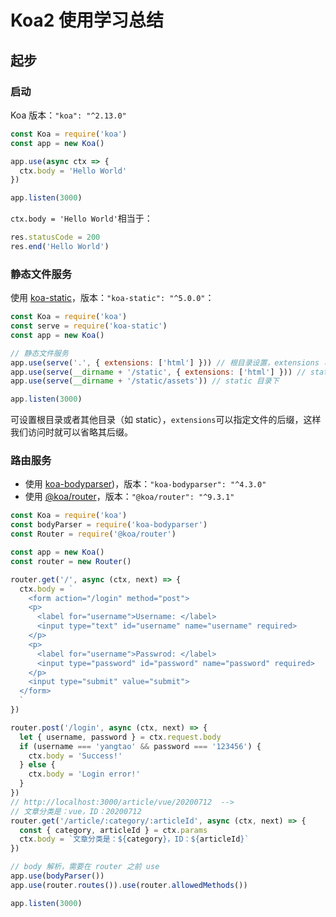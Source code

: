 # Koa2 使用学习总结

## 起步

### 启动

Koa 版本：`"koa": "^2.13.0"`

```js
const Koa = require('koa')
const app = new Koa()

app.use(async ctx => {
  ctx.body = 'Hello World'
})

app.listen(3000)
```

`ctx.body = 'Hello World'`相当于：

```js
res.statusCode = 200
res.end('Hello World')
```

### 静态文件服务

使用 [koa-static](https://www.npmjs.com/package/koa-static)，版本：`"koa-static": "^5.0.0"`：

```js
const Koa = require('koa')
const serve = require('koa-static')
const app = new Koa()

// 静态文件服务
app.use(serve('.', { extensions: ['html'] })) // 根目录设置，extensions 可省略文件后缀访问
app.use(serve(__dirname + '/static', { extensions: ['html'] })) // static 目录下
app.use(serve(__dirname + '/static/assets')) // static 目录下

app.listen(3000)
```

可设置根目录或者其他目录（如 static），`extensions`可以指定文件的后缀，这样我们访问时就可以省略其后缀。

### 路由服务

- 使用 [koa-bodyparser](https://www.npmjs.com/package/koa-bodyparser))，版本：`"koa-bodyparser": "^4.3.0"`
- 使用 [@koa/router](https://www.npmjs.com/package/@koa/router)，版本：`"@koa/router": "^9.3.1"`

```js
const Koa = require('koa')
const bodyParser = require('koa-bodyparser')
const Router = require('@koa/router')

const app = new Koa()
const router = new Router()

router.get('/', async (ctx, next) => {
  ctx.body = `
    <form action="/login" method="post">
    <p>
      <label for="username">Username: </label>
      <input type="text" id="username" name="username" required>
    </p>
    <p>
      <label for="username">Passwrod: </label>
      <input type="password" id="password" name="password" required>
    </p>
    <input type="submit" value="submit">
  </form>
  `
})

router.post('/login', async (ctx, next) => {
  let { username, password } = ctx.request.body
  if (username === 'yangtao' && password === '123456') {
    ctx.body = 'Success!'
  } else {
    ctx.body = 'Login error!'
  }
})
// http://localhost:3000/article/vue/20200712  -->
// 文章分类是：vue，ID：20200712
router.get('/article/:category/:articleId', async (ctx, next) => {
  const { category, articleId } = ctx.params
  ctx.body = `文章分类是：${category}，ID：${articleId}`
})

// body 解析，需要在 router 之前 use
app.use(bodyParser())
app.use(router.routes()).use(router.allowedMethods())

app.listen(3000)
```
